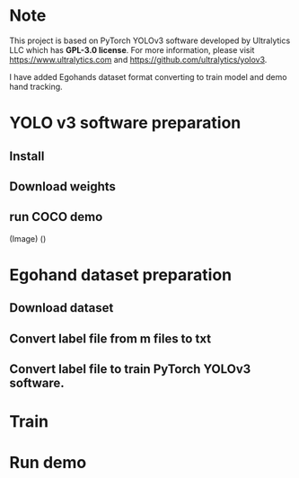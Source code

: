 # Note
This project is based on PyTorch YOLOv3 software developed by Ultralytics LLC which has **GPL-3.0 license**.
For more information, please visit https://www.ultralytics.com and https://github.com/ultralytics/yolov3.

I have added Egohands dataset format converting to train model and demo hand tracking.

# YOLO v3 software preparation
## Install

## Download weights

## run COCO demo
(Image)
()

# Egohand dataset preparation
## Download dataset
## Convert label file from m files to txt
## Convert label file to train PyTorch YOLOv3 software.

# Train
# Run demo

#